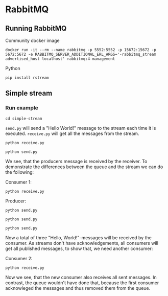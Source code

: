 # RabbitMQ

## Running RabbitMQ

Community docker image

```
docker run -it --rm --name rabbitmq -p 5552:5552 -p 15672:15672 -p 5672:5672 -e RABBITMQ_SERVER_ADDITIONAL_ERL_ARGS='-rabbitmq_stream advertised_host localhost' rabbitmq:4-management
```

Python 

```
pip install rstream
```

## Simple stream

### Run example

```
cd simple-stream
```

`send.py` will send a "Hello World!" message to the stream each time it is executed. `receive.py` will get all the messages from the stream.

```
python receive.py
```

```
python send.py
```

We see, that the producers message is received by the receiver. To demonstrate the differences between the queue and the stream we can do the following:

Consumer 1:

```
python receive.py
```

Producer:
```
python send.py
```

```
python send.py
```

```
python send.py
```

Now a total of three "Hello, World!"-messages will be received by the consumer. As streams don't have acknowledgements, all consumers will get all published messages, to show that, we need another consumer:

Consumer 2:

```
python receive.py
```

Now we see, that the new consumer also receives all sent messages. In contrast, the queue wouldn't have done that, because the first consumer acknowleged the messages and thus removed them from the queue.